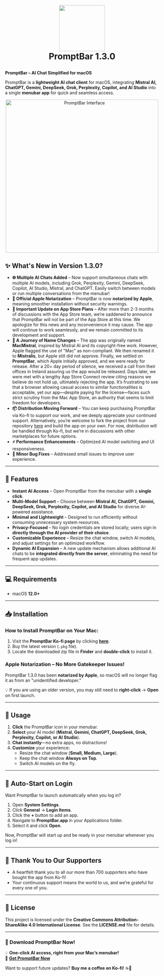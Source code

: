 # <p align="center"> <img src="https://github.com/peterdsp/PromptBar/blob/7f8a906a4cde518d8ab00868d7aeba51a2528570/Mistralis/Mistralis/Assets.xcassets/AppIcon.appiconset/icon_512x512%402x.png" width="150" height="150" /> <br> PromptBar 1.3.0 </p>

**PromptBar – AI Chat Simplified for macOS**

PromptBar is a **lightweight AI chat client** for macOS, integrating **Mistral AI, ChatGPT, Gemini, DeepSeek, Grok, Perplexity, Copilot, and AI Studio** into a single **menubar app** for quick and seamless access.

<p align="center"> <img src="https://github.com/user-attachments/assets/7c717514-b1e8-461c-8329-6743218682e8" width="500" alt="PromptBar Interface"> </p>

## ✨ What's New in Version 1.3.0?

- **🌐 Multiple AI Chats Added** – Now support simultaneous chats with multiple AI models, including Grok, Perplexity, Gemini, DeepSeek, Copilot, AI Studio, Mistral, and ChatGPT. Easily switch between models or run multiple conversations from the menubar!  
- **🚀 Official Apple Notarization** – PromptBar is now **notarized by Apple**, meaning smoother installation without security warnings.  
- **📢 Important Update on App Store Plans** – After more than 2-3 months of discussions with the App Store team, we’re saddened to announce that PromptBar will not be part of the App Store at this time. We apologize for this news and any inconvenience it may cause. The app will continue to work seamlessly, and we remain committed to its development and support.  
- **📛 A Journey of Name Changes** – The app was originally named **MacMistral**, inspired by Mistral AI and its copyright-free work. However, Apple flagged the use of "Mac" as non-compliant. We then renamed it to **Mistralis**, but Apple still did not approve. Finally, we settled on **PromptBar**, which Apple initially approved, and we were ready for release. After a 20+ day period of silence, we received a call from their offices in Ireland assuring us the app would be released. Days later, we were met with a lengthy App Store Connect review citing reasons we believe do not hold up, ultimately rejecting the app. It’s frustrating to see that a browser allowing casual access to similar functionalities is acceptable, yet our app—despite paying for the license—faces such strict scrutiny from the Mac App Store, an authority that seems to limit freedom for developers.  
- **📦 Distribution Moving Forward** – You can keep purchasing PromptBar via Ko-fi to support our work, and we deeply appreciate your continued support. Alternatively, you’re welcome to fork the project from our repository [here](https://github.com/peterdsp/MacMistral) and build the app on your own. For now, distribution will be handled through Ko-fi, but we’re in discussions with other marketplaces for future options.  
- **⚡ Performance Enhancements** – Optimized AI model switching and UI responsiveness.  
- **🔧 Minor Bug Fixes** – Addressed small issues to improve user experience.  

---

## 📌 Features

- **Instant AI Access** – Open PromptBar from the menubar with a **single click**.
- **Multi-Model Support** – Choose between **Mistral AI, ChatGPT, Gemini, DeepSeek, Grok, Perplexity, Copilot, and AI Studio** for diverse AI-powered assistance.
- **Minimal and Lightweight** – Designed to run efficiently without consuming unnecessary system resources.
- **Privacy-Focused** – No login credentials are stored locally; users sign in **directly through the AI provider of their choice**.
- **Customizable Experience** – Resize the chat window, switch AI models, and adjust settings for an optimized workflow.
- **Dynamic AI Expansion** – A new update mechanism allows additional AI chats to be **integrated directly from the server**, eliminating the need for frequent app updates.

---

## 💻 Requirements

- macOS **12.0+**

---

## 📥 Installation

### **How to Install PromptBar on Your Mac:**
1. Visit the **PromptBar Ko-fi page** by clicking [**here**](https://ko-fi.com/s/b1ef047a6f).  
2. Buy the latest version (`.pkg` file).  
3. Locate the downloaded zip file in **Finder** and **double-click** to install it.

### **Apple Notarization – No More Gatekeeper Issues!**  
PromptBar 1.3.0 has been **notarized by Apple**, so macOS will no longer flag it as from an "unidentified developer."  

💡 If you are using an older version, you may still need to **right-click** → **Open** on first launch.

---

## 🔧 Usage

1. **Click** the PromptBar icon in your menubar.  
2. **Select** your AI model (**Mistral, Gemini, ChatGPT, DeepSeek, Grok, Perplexity, Copilot, or AI Studio**).  
3. **Chat instantly**—no extra apps, no distractions!  
4. **Customize** your experience:
   - Resize the chat window (**Small, Medium, Large**).
   - Keep the chat window **Always on Top**.
   - Switch AI models on the fly.

---

## 🔄 Auto-Start on Login

Want PromptBar to launch automatically when you log in?

1. Open **System Settings**.  
2. Click **General** → **Login Items**.  
3. Click the **+** button to add an app.  
4. Navigate to **PromptBar.app** in your Applications folder.  
5. Select it and click **Open**.

Now, PromptBar will start up and be ready in your menubar whenever you log in!

---

## 🙌 Thank You to Our Supporters  
- A heartfelt thank you to all our more than 700 supporters who have bought the app from Ko-fi!  
- Your continuous support means the world to us, and we’re grateful for every one of you.  

---

## 📜 License

This project is licensed under the **Creative Commons Attribution-ShareAlike 4.0 International License**. See the **LICENSE.md** file for details.

---

### 🚀 Download PromptBar Now!

💡 **One-click AI access, right from your Mac’s menubar!**  
🔗 **[Get PromptBar Now](https://ko-fi.com/s/b1ef047a6f)**  

Want to support future updates? **Buy me a coffee on Ko-fi!** ☕💙
